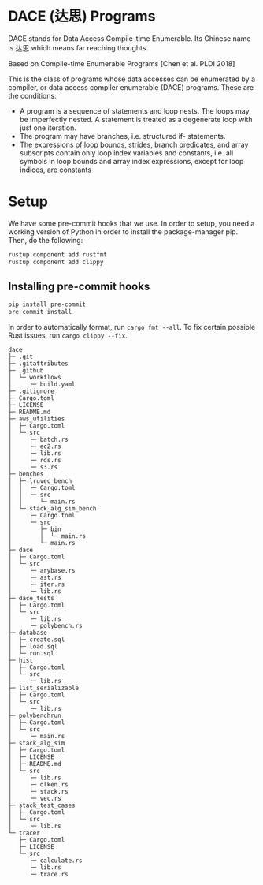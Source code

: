 # DACE (达思) Programs

DACE stands for Data Access Compile-time Enumerable.  Its Chinese name is 达思 which means far reaching thoughts.

Based on Compile-time Enumerable Programs [Chen et al. PLDI 2018]

This is the class of programs whose data accesses can be enumerated by a compiler, or data access compiler enumerable (DACE) programs.  These are the conditions:

+ A program is a sequence of statements and loop nests. The loops may be imperfectly nested. A statement is treated as a degenerate loop with just one iteration.
+ The program may have branches, i.e. structured if- statements.
+ The expressions of loop bounds, strides, branch predicates, and array subscripts contain only loop index variables and constants, i.e. all symbols in loop bounds and array index expressions, except for loop indices, are constants

# Setup
We have some pre-commit hooks that we use. In order to setup, you need a working version of Python in order to install the package-manager pip. Then, do the following:
```bash
rustup component add rustfmt
rustup component add clippy
```

## Installing pre-commit hooks
```bash
pip install pre-commit
pre-commit install
```

In order to automatically format, run `cargo fmt --all`. To fix certain possible Rust issues, run `cargo clippy --fix`.

```
dace
├─ .git
├─ .gitattributes
├─ .github
│  └─ workflows
│     └─ build.yaml
├─ .gitignore
├─ Cargo.toml
├─ LICENSE
├─ README.md
├─ aws_utilities
│  ├─ Cargo.toml
│  └─ src
│     ├─ batch.rs
│     ├─ ec2.rs
│     ├─ lib.rs
│     ├─ rds.rs
│     └─ s3.rs
├─ benches
│  ├─ lruvec_bench
│  │  ├─ Cargo.toml
│  │  └─ src
│  │     └─ main.rs
│  └─ stack_alg_sim_bench
│     ├─ Cargo.toml
│     └─ src
│        ├─ bin
│        │  └─ main.rs
│        └─ main.rs
├─ dace
│  ├─ Cargo.toml
│  └─ src
│     ├─ arybase.rs
│     ├─ ast.rs
│     ├─ iter.rs
│     └─ lib.rs
├─ dace_tests
│  ├─ Cargo.toml
│  └─ src
│     ├─ lib.rs
│     └─ polybench.rs
├─ database
│  ├─ create.sql
│  ├─ load.sql
│  └─ run.sql
├─ hist
│  ├─ Cargo.toml
│  └─ src
│     └─ lib.rs
├─ list_serializable
│  ├─ Cargo.toml
│  └─ src
│     └─ lib.rs
├─ polybenchrun
│  ├─ Cargo.toml
│  └─ src
│     └─ main.rs
├─ stack_alg_sim
│  ├─ Cargo.toml
│  ├─ LICENSE
│  ├─ README.md
│  └─ src
│     ├─ lib.rs
│     ├─ olken.rs
│     ├─ stack.rs
│     └─ vec.rs
├─ stack_test_cases
│  ├─ Cargo.toml
│  └─ src
│     └─ lib.rs
└─ tracer
   ├─ Cargo.toml
   ├─ LICENSE
   └─ src
      ├─ calculate.rs
      ├─ lib.rs
      └─ trace.rs

```
